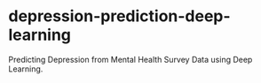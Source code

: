 # depression-prediction-deep-learning
Predicting Depression from Mental Health Survey Data using Deep Learning.
